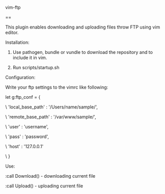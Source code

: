 vim-ftp

==

This plugin enables downloading and uploading files throw FTP using vim editor.

Installation:

1) Use pathogen, bundle or vundle to download the repository and to include it in vim.

2) Run scripts/startup.sh

Configuration:

Write your ftp settings to the vimrc like following:

let g:ftp_conf = {

\       'local_base_path'  : '/Users/name/sample/',

\       'remote_base_path' : '/var/www/sample/',

\       'user' : 'username',

\       'pass' : 'password',

\       'host' : '127.0.0.1'

\   }


Use:

:call Download() - downloading current file

:call Upload() - uploading current file
